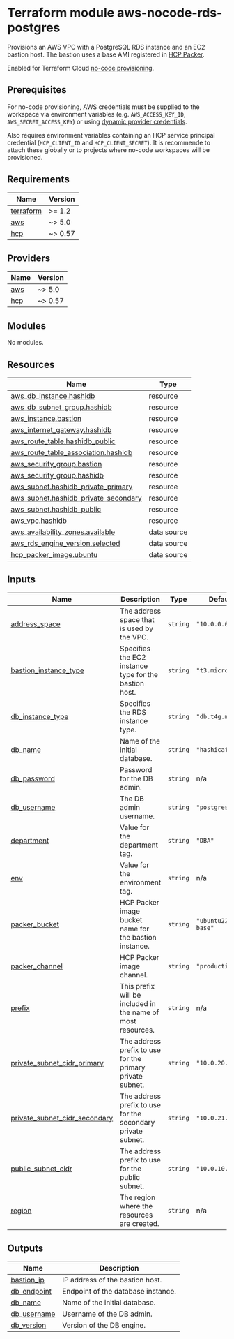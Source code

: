 # Terraform module aws-nocode-rds-postgres

Provisions an AWS VPC with a PostgreSQL RDS instance and an EC2 bastion host. The bastion uses a base AMI registered in [HCP Packer](https://www.hashicorp.com/products/packer).

Enabled for Terraform Cloud [no-code provisioning](https://developer.hashicorp.com/terraform/cloud-docs/no-code-provisioning/module-design).

## Prerequisites

For no-code provisioning, AWS credentials must be supplied to the workspace via environment variables (e.g. `AWS_ACCESS_KEY_ID`, `AWS_SECRET_ACCESS_KEY`) or using [dynamic provider credentials](https://developer.hashicorp.com/terraform/cloud-docs/workspaces/dynamic-provider-credentials).

Also requires environment variables containing an HCP service principal credential (`HCP_CLIENT_ID` and `HCP_CLIENT_SECRET`). It is recommende to attach these globally or to projects where no-code workspaces will be provisioned.

<!-- BEGIN_TF_DOCS -->
## Requirements

| Name | Version |
|------|---------|
| <a name="requirement_terraform"></a> [terraform](#requirement\_terraform) | >= 1.2 |
| <a name="requirement_aws"></a> [aws](#requirement\_aws) | ~> 5.0 |
| <a name="requirement_hcp"></a> [hcp](#requirement\_hcp) | ~> 0.57 |

## Providers

| Name | Version |
|------|---------|
| <a name="provider_aws"></a> [aws](#provider\_aws) | ~> 5.0 |
| <a name="provider_hcp"></a> [hcp](#provider\_hcp) | ~> 0.57 |

## Modules

No modules.

## Resources

| Name | Type |
|------|------|
| [aws_db_instance.hashidb](https://registry.terraform.io/providers/hashicorp/aws/latest/docs/resources/db_instance) | resource |
| [aws_db_subnet_group.hashidb](https://registry.terraform.io/providers/hashicorp/aws/latest/docs/resources/db_subnet_group) | resource |
| [aws_instance.bastion](https://registry.terraform.io/providers/hashicorp/aws/latest/docs/resources/instance) | resource |
| [aws_internet_gateway.hashidb](https://registry.terraform.io/providers/hashicorp/aws/latest/docs/resources/internet_gateway) | resource |
| [aws_route_table.hashidb_public](https://registry.terraform.io/providers/hashicorp/aws/latest/docs/resources/route_table) | resource |
| [aws_route_table_association.hashidb](https://registry.terraform.io/providers/hashicorp/aws/latest/docs/resources/route_table_association) | resource |
| [aws_security_group.bastion](https://registry.terraform.io/providers/hashicorp/aws/latest/docs/resources/security_group) | resource |
| [aws_security_group.hashidb](https://registry.terraform.io/providers/hashicorp/aws/latest/docs/resources/security_group) | resource |
| [aws_subnet.hashidb_private_primary](https://registry.terraform.io/providers/hashicorp/aws/latest/docs/resources/subnet) | resource |
| [aws_subnet.hashidb_private_secondary](https://registry.terraform.io/providers/hashicorp/aws/latest/docs/resources/subnet) | resource |
| [aws_subnet.hashidb_public](https://registry.terraform.io/providers/hashicorp/aws/latest/docs/resources/subnet) | resource |
| [aws_vpc.hashidb](https://registry.terraform.io/providers/hashicorp/aws/latest/docs/resources/vpc) | resource |
| [aws_availability_zones.available](https://registry.terraform.io/providers/hashicorp/aws/latest/docs/data-sources/availability_zones) | data source |
| [aws_rds_engine_version.selected](https://registry.terraform.io/providers/hashicorp/aws/latest/docs/data-sources/rds_engine_version) | data source |
| [hcp_packer_image.ubuntu](https://registry.terraform.io/providers/hashicorp/hcp/latest/docs/data-sources/packer_image) | data source |

## Inputs

| Name | Description | Type | Default | Required |
|------|-------------|------|---------|:--------:|
| <a name="input_address_space"></a> [address\_space](#input\_address\_space) | The address space that is used by the VPC. | `string` | `"10.0.0.0/16"` | no |
| <a name="input_bastion_instance_type"></a> [bastion\_instance\_type](#input\_bastion\_instance\_type) | Specifies the EC2 instance type for the bastion host. | `string` | `"t3.micro"` | no |
| <a name="input_db_instance_type"></a> [db\_instance\_type](#input\_db\_instance\_type) | Specifies the RDS instance type. | `string` | `"db.t4g.micro"` | no |
| <a name="input_db_name"></a> [db\_name](#input\_db\_name) | Name of the initial database. | `string` | `"hashicafe"` | no |
| <a name="input_db_password"></a> [db\_password](#input\_db\_password) | Password for the DB admin. | `string` | n/a | yes |
| <a name="input_db_username"></a> [db\_username](#input\_db\_username) | The DB admin username. | `string` | `"postgres"` | no |
| <a name="input_department"></a> [department](#input\_department) | Value for the department tag. | `string` | `"DBA"` | no |
| <a name="input_env"></a> [env](#input\_env) | Value for the environment tag. | `string` | n/a | yes |
| <a name="input_packer_bucket"></a> [packer\_bucket](#input\_packer\_bucket) | HCP Packer image bucket name for the bastion instance. | `string` | `"ubuntu22-base"` | no |
| <a name="input_packer_channel"></a> [packer\_channel](#input\_packer\_channel) | HCP Packer image channel. | `string` | `"production"` | no |
| <a name="input_prefix"></a> [prefix](#input\_prefix) | This prefix will be included in the name of most resources. | `string` | n/a | yes |
| <a name="input_private_subnet_cidr_primary"></a> [private\_subnet\_cidr\_primary](#input\_private\_subnet\_cidr\_primary) | The address prefix to use for the primary private subnet. | `string` | `"10.0.20.0/24"` | no |
| <a name="input_private_subnet_cidr_secondary"></a> [private\_subnet\_cidr\_secondary](#input\_private\_subnet\_cidr\_secondary) | The address prefix to use for the secondary private subnet. | `string` | `"10.0.21.0/24"` | no |
| <a name="input_public_subnet_cidr"></a> [public\_subnet\_cidr](#input\_public\_subnet\_cidr) | The address prefix to use for the public subnet. | `string` | `"10.0.10.0/24"` | no |
| <a name="input_region"></a> [region](#input\_region) | The region where the resources are created. | `string` | n/a | yes |

## Outputs

| Name | Description |
|------|-------------|
| <a name="output_bastion_ip"></a> [bastion\_ip](#output\_bastion\_ip) | IP address of the bastion host. |
| <a name="output_db_endpoint"></a> [db\_endpoint](#output\_db\_endpoint) | Endpoint of the database instance. |
| <a name="output_db_name"></a> [db\_name](#output\_db\_name) | Name of the initial database. |
| <a name="output_db_username"></a> [db\_username](#output\_db\_username) | Username of the DB admin. |
| <a name="output_db_version"></a> [db\_version](#output\_db\_version) | Version of the DB engine. |
<!-- END_TF_DOCS -->